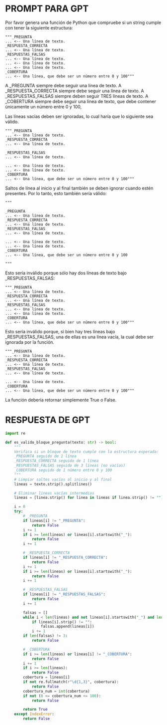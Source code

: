 # PROMPT PARA GPT

Por favor genera una función de Python que compruebe si un string cumple con tener la siguiente estructura:

```
"""_PREGUNTA
... <-- Una línea de texto.
_RESPUESTA_CORRECTA
... <-- Una línea de texto.
_RESPUESTAS_FALSAS
... <-- Una línea de texto.
... <-- Una línea de texto.
... <-- Una línea de texto.
_COBERTURA
... <-- Una línea, que debe ser un número entre 0 y 100"""
```

A _PREGUNTA siempre debe seguir una línea de texto.
A _RESPUESTA_CORRECTA siempre debe seguir una línea de texto.
A _RESPUESTAS_FALSAS siempre deben seguir TRES líneas de texto.
A _COBERTURA siempre debe seguir una línea de texto, que debe contener únicamente un número entre 0 y 100,

Las líneas vacías deben ser ignoradas, lo cual haría que lo siguiente sea válido.

```
"""_PREGUNTA
... <-- Una línea de texto.
_RESPUESTA_CORRECTA
... <-- Una línea de texto.

_RESPUESTAS_FALSAS
... <-- Una línea de texto.

... <-- Una línea de texto.
... <-- Una línea de texto.
_COBERTURA
... <-- Una línea, que debe ser un número entre 0 y 100"""
```

Saltos de línea al inicio y al final también se deben ignorar cuando estén presentes.
Por lo tanto, esto también sería válido:

```
"""

_PREGUNTA
... <-- Una línea de texto.
_RESPUESTA_CORRECTA
... <-- Una línea de texto.
_RESPUESTAS_FALSAS
... <-- Una línea de texto.

... <-- Una línea de texto.
... <-- Una línea de texto.
_COBERTURA
... <-- Una línea, que debe ser un número entre 0 y 100

"""
```

Esto sería inválido porque sólo hay dos líneas de texto bajo _RESPUESTAS_FALSAS:

```
"""_PREGUNTA
... <-- Una línea de texto.
_RESPUESTA_CORRECTA
... <-- Una línea de texto.
_RESPUESTAS_FALSAS
... <-- Una línea de texto.
... <-- Una línea de texto.
_COBERTURA
... <-- Una línea, que debe ser un número entre 0 y 100"""
```

Esto sería inválido porque, si bien hay tres líneas bajo _RESPUESTAS_FALSAS, una de ellas es una línea vacía, la cual debe ser ignorada por la función.

```
"""_PREGUNTA
... <-- Una línea de texto.
_RESPUESTA_CORRECTA
... <-- Una línea de texto.
_RESPUESTAS_FALSAS
... <-- Una línea de texto.

... <-- Una línea de texto.
_COBERTURA
... <-- Una línea, que debe ser un número entre 0 y 100"""
```

La función debería retornar simplemente True o False.

# RESPUESTA DE GPT

``` py
import re

def es_valido_bloque_pregunta(texto: str) -> bool:
    """
    Verifica si un bloque de texto cumple con la estructura esperada:
    _PREGUNTA seguido de 1 línea
    _RESPUESTA_CORRECTA seguido de 1 línea
    _RESPUESTAS_FALSAS seguido de 3 líneas (no vacías)
    _COBERTURA seguido de 1 número entre 0 y 100
    """
    # Limpiar saltos vacíos al inicio y al final
    lineas = texto.strip().splitlines()

    # Eliminar líneas vacías intermedias
    lineas = [linea.strip() for linea in lineas if linea.strip() != ""]

    i = 0
    try:
        # _PREGUNTA
        if lineas[i] != "_PREGUNTA":
            return False
        i += 1
        if i >= len(lineas) or lineas[i].startswith("_"):
            return False
        i += 1

        # _RESPUESTA_CORRECTA
        if lineas[i] != "_RESPUESTA_CORRECTA":
            return False
        i += 1
        if i >= len(lineas) or lineas[i].startswith("_"):
            return False
        i += 1

        # _RESPUESTAS_FALSAS
        if lineas[i] != "_RESPUESTAS_FALSAS":
            return False
        i += 1

        falsas = []
        while i < len(lineas) and not lineas[i].startswith("_") and len(falsas) < 3:
            if lineas[i].strip() != "":
                falsas.append(lineas[i])
            i += 1
        if len(falsas) != 3:
            return False

        # _COBERTURA
        if i >= len(lineas) or lineas[i] != "_COBERTURA":
            return False
        i += 1
        if i >= len(lineas):
            return False
        cobertura = lineas[i]
        if not re.fullmatch(r"\d{1,3}", cobertura):
            return False
        cobertura_num = int(cobertura)
        if not (0 <= cobertura_num <= 100):
            return False

        return True
    except IndexError:
        return False
```
